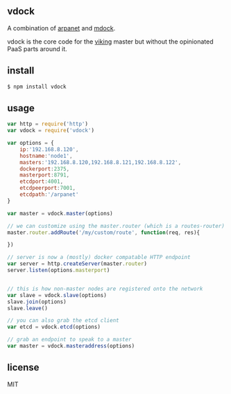 vdock
-----

A combination of [arpanet](https://github.com/binocarlos/arpanet) and [mdock](https://github.com/binocarlos/arpanet).

vdock is the core code for the [viking](https://github.com/binocarlos/viking) master but without the opinionated PaaS parts around it.

## install

```bash
$ npm install vdock
```

## usage

```js
var http = require('http')
var vdock = require('vdock')

var options = {
	ip:'192.168.8.120',
	hostname:'node1',
	masters:'192.168.8.120,192.168.8.121,192.168.8.122',
	dockerport:2375,
	masterport:8791,
	etcdport:4001,
	etcdpeerport:7001,
	etcdpath:'/arpanet'
}

var master = vdock.master(options)

// we can customize using the master.router (which is a routes-router)
master.router.addRoute('/my/custom/route', function(req, res){

})

// server is now a (mostly) docker compatable HTTP endpoint
var server = http.createServer(master.router)
server.listen(options.masterport)


// this is how non-master nodes are registered onto the network
var slave = vdock.slave(options)
slave.join(options)
slave.leave()

// you can also grab the etcd client
var etcd = vdock.etcd(options)

// grab an endpoint to speak to a master
var master = vdock.masteraddress(options)
```

## license

MIT